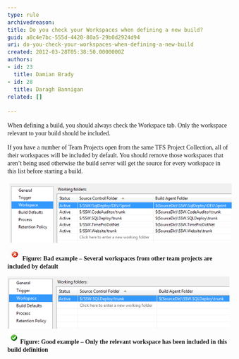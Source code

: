 ```yaml
---
type: rule
archivedreason: 
title: Do you check your Workspaces when defining a new build?
guid: a8c4e7bc-555d-4420-80a5-29b0d2924d94
uri: do-you-check-your-workspaces-when-defining-a-new-build
created: 2012-03-28T05:38:50.0000000Z
authors:
- id: 23
  title: Damian Brady
- id: 28
  title: Daragh Bannigan
related: []

---
```


<font face="Calibri">When defining a build, you should always check the Workspace tab. Only the workspace relevant to your build should be included.</font>

<!--endintro-->

<font face="Calibri">If you have a number of Team Projects open from the same TFS Project Collection, all of their workspaces will be included by default.  You should remove those workspaces that aren’t being used otherwise the build server will get the source for every workspace in this list before starting a build.</font>

<font face="Calibri"> <img src="bad_workspace.png" alt="" style="margin:5px;"><br>   <img src="bad.gif" alt="" style="margin:5px;"></font> **<font face="Calibri">Figure: Bad example – Several workspaces from other team projects are included by default</font>** 

<font face="Calibri"> </font>


![](good_workspace.png)
 **<font face="Calibri">  <img src="good.gif" alt="" style="margin:5px;">Figure: Good example – Only the relevant workspace has been included in this build definition</font>**
